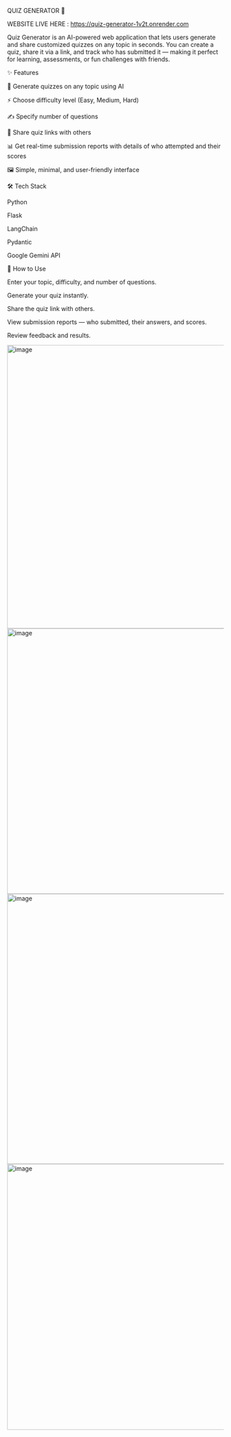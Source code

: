 QUIZ GENERATOR 🎯

WEBSITE LIVE HERE : https://quiz-generator-1v2t.onrender.com

Quiz Generator is an AI-powered web application that lets users generate and share customized quizzes on any topic in seconds. You can create a quiz, share it via a link, and track who has submitted it — making it perfect for learning, assessments, or fun challenges with friends.

✨ Features

🧠 Generate quizzes on any topic using AI

⚡ Choose difficulty level (Easy, Medium, Hard)

✍️ Specify number of questions

🔗 Share quiz links with others

📊 Get real-time submission reports with details of who attempted and their scores

🖼️ Simple, minimal, and user-friendly interface

🛠️ Tech Stack

Python

Flask

LangChain

Pydantic

Google Gemini API

🚀 How to Use

Enter your topic, difficulty, and number of questions.

Generate your quiz instantly.

Share the quiz link with others.

View submission reports — who submitted, their answers, and scores.

Review feedback and results.



<img width="1362" height="659" alt="image" src="https://github.com/user-attachments/assets/0a761876-2589-4bce-9ac5-9a46cd2455a2" />
<img width="1231" height="617" alt="image" src="https://github.com/user-attachments/assets/bffe0590-e11e-4e70-80fe-c50321fd416e" />
<img width="1322" height="628" alt="image" src="https://github.com/user-attachments/assets/ae65f8ca-e389-4769-b002-c0c489eea5b8" />
<img width="1092" height="618" alt="image" src="https://github.com/user-attachments/assets/c98ec747-8ac7-4db3-9abd-ce0e0ff41fe3" />



